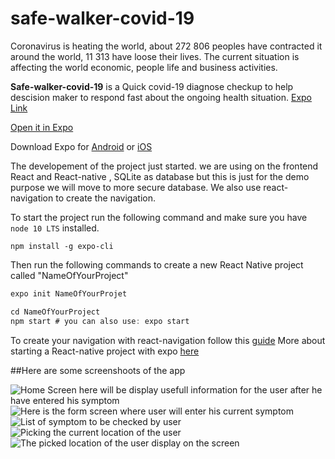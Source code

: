 # safe-walker-covid-19
Coronavirus is heating the world, about 272 806 peoples have contracted it around the world, 11 313 have loose their lives.
The current situation is affecting the world economic, people life and business activities. 

**Safe-walker-covid-19** is a  Quick covid-19 diagnose checkup to help descision maker to respond fast about the ongoing health situation.
[Expo Link]( https://expo.io/--/to-exp/exp%3A%2F%2Fexp.host%2F%40cloudmonde%2Fsafe_walker_covid_19)

 [Open it in Expo]( https://expo.io/--/to-exp/exp%3A%2F%2Fexp.host%2F%40cloudmonde%2Fsafe_walker_covid_19)
       
 Download Expo for [Android](http://bit.ly/2bZq5ew) or [iOS](http://apple.co/2c6HMtp)
 
 The developement of the project just started.
 we are using on the frontend React and React-native , SQLite as database but this is just for the demo purpose  we will move to more secure database. We also use react-navigation to create the navigation.
 
To start the project run the following command and make sure you have ```node 10 LTS``` installed.

```npm install -g expo-cli```

Then run the following commands to create a new React Native project called "NameOfYourProject"

```javascript 
expo init NameOfYourProjet

cd NameOfYourProject
npm start # you can also use: expo start
```
To create your navigation with react-navigation follow this [guide](https://reactnavigation.org/docs/getting-started)
More about starting a React-native project with expo [here ](https://reactnative.dev/docs/getting-started)

##Here are some screenshoots of the app

![Home Screen here will be display usefull information for the user after he have entered his symptom](https://github.com/MariusMonkam/safe-walker-covid-19/blob/master/assets/Screenshot_20200320_212753_host.exp_.exponent-473x1024.jpg)
![Here is the form screen where user will enter his current symptom](https://github.com/MariusMonkam/safe-walker-covid-19/blob/master/assets/Screenshot_20200320_212810_host.exp_.exponent-473x1024.jpg)
![List of symptom to be checked by user ](https://github.com/MariusMonkam/safe-walker-covid-19/blob/master/assets/Screenshot_20200320_212924_host.exp_.exponent-473x1024.jpg)
![Picking the current location of the user ](https://github.com/MariusMonkam/safe-walker-covid-19/blob/master/assets/Screenshot_20200321_224248_host.exp.exponent.jpg)
![The picked location of the user display on the screen ](https://github.com/MariusMonkam/safe-walker-covid-19/blob/master/assets/Screenshot_20200321_235332_host.exp.exponent.jpg)











